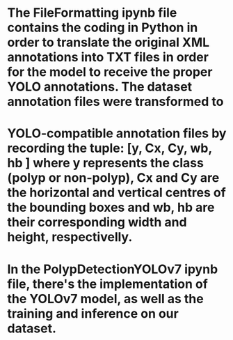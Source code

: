 # The FileFormatting ipynb file contains the coding in Python in order to translate the original XML annotations into TXT files in order for the model to receive the proper YOLO annotations. The dataset annotation files were transformed to
# YOLO-compatible annotation files by recording the tuple: [y, Cx, Cy, wb, hb ] where y represents the class (polyp or non-polyp), Cx and Cy are the horizontal and vertical centres of the bounding boxes and wb, hb are their corresponding width and height, respectivelly. 

# In the PolypDetectionYOLOv7 ipynb file, there's the implementation of the YOLOv7 model, as well as the training and inference on our dataset.
